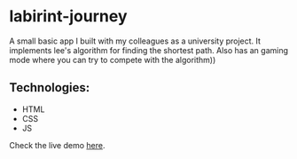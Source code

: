 # labirint-journey

A small basic app I built with my colleagues as a university project. It implements lee's algorithm for finding the shortest path. Also has an gaming mode where you can try to compete with the algorithm))

## Technologies:
- HTML
- CSS
- JS

Check the live demo [here](https://radudobrovolschi.github.io/labirint-journey/).
